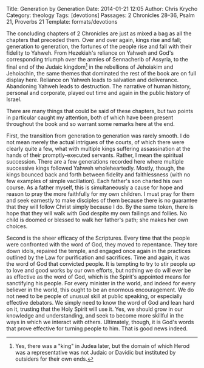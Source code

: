 Title: Generation by Generation
Date: 2014-01-21 12:05
Author: Chris Krycho
Category: theology
Tags: [devotions]
Passages: 2 Chronicles 28–36, Psalm 21, Proverbs 21
Template: formats/devotions

The concluding chapters of 2 Chronicles are just as mixed a bag as all the
chapters that preceded them. Over and over again, kings rise and fall;
generation to generation, the fortunes of the people rise and fall with their
fidelity to Yahweh. From Hezekiah's reliance on Yahweh and God's corresponding
triumph over the armies of Sennacherib of Assyria, to the final end of the
Judaic kingdom[^judaic] in the rebellions of Jehoiakim and Jehoiachin, the same
themes that dominated the rest of the book are on full display here. Reliance on
Yahweh leads to salvation and deliverance. Abandoning Yahweh leads to
destruction. The narrative of human history, personal and corporate, played out
time and again in the public history of Israel.

There are many things that could be said of these chapters, but two points in
particular caught my attention, both of which have been present throughout the
book and so warrant some remarks here at the end.

First, the transition from generation to generation was rarely smooth. I do not
mean merely the actual intrigues of the courts, of which there were clearly
quite a few, what with multiple kings suffering assassination at the hands of
their promptly-executed servants. Rather, I mean the spiritual succession. There
are a few generations recorded here where multiple successive kings followed
Yahweh wholeheartedly. Mostly, though, the kings bounced back and forth between
fidelity and faithlessness (with no few examples of simple vacillation). Each
father's son charted his own course. As a father myself, this is simultaneously
a cause for hope and reason to pray the more faithfully for my own children. I
must pray for them and seek earnestly to make disciples of them because there is
no guarantee that they will follow Christ simply because I do. By the same
token, there is hope that they will walk with God despite my own failings and
follies. No child is doomed or blessed to walk her father's path; she makes her
own choices.

Second is the sheer efficacy of the Scriptures. Every time that the people were
confronted with the word of God, they moved to repentance. They tore down idols,
repaired the temple, and engaged once again in the practices outlined by the Law
for purification and sacrifices. Time and again, it was the word of God that
convicted people. It is tempting to try to stir people up to love and good works
by our own efforts, but nothing we do will ever be as effective as the word of
God, which is the Spirit's appointed means for sanctifying his people. For every
minister in the world, and indeed for every believer in the world, this ought to
be an enormous encouragement. We do not need to be people of unusual skill at
public speaking, or especially effective debators. We simply need to know the
word of God and lean hard on it, trusting that the Holy Spirit will use it. Yes,
we should grow in our knowledge and understanding, and seek to become more
skillful in the ways in which we interact with others. Ultimately, though, it is
God's words that prove effective for turning people to him. That is good news
indeed.

[^judaic]: Yes, there was a "king" in Judea later, but the domain of which Herod
was a representative was not Judaic or Davidic but instituted by outsiders for
their own ends.